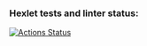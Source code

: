 ### Hexlet tests and linter status:
[![Actions Status](https://github.com/rinaRenno/frontend-project-46/workflows/hexlet-check/badge.svg)](https://github.com/rinaRenno/frontend-project-46/actions)